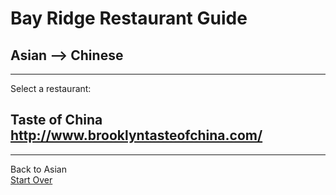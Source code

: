 # Bay Ridge Restaurant Guide
## Asian --> Chinese
---
Select a restaurant:
## Taste of China http://www.brooklyntasteofchina.com/
---
Back to Asian  
[Start Over](../home.md)